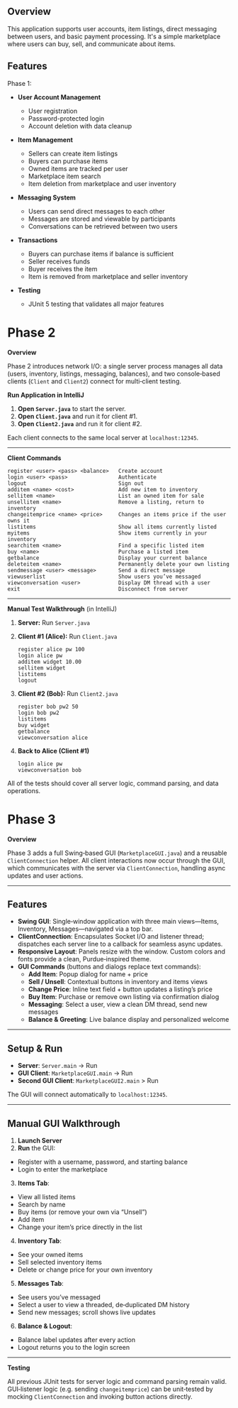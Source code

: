 ## Overview

This application supports user accounts, item listings, direct messaging between users, and basic payment processing. It's a simple marketplace where users can buy, sell, and communicate about items.

## Features

Phase 1:

- **User Account Management**
  - User registration
  - Password-protected login
  - Account deletion with data cleanup

- **Item Management**
  - Sellers can create item listings
  - Buyers can purchase items
  - Owned items are tracked per user
  - Marketplace item search
  - Item deletion from marketplace and user inventory

- **Messaging System**
  - Users can send direct messages to each other
  - Messages are stored and viewable by participants
  - Conversations can be retrieved between two users

- **Transactions**
  - Buyers can purchase items if balance is sufficient
  - Seller receives funds
  - Buyer receives the item
  - Item is removed from marketplace and seller inventory

- **Testing**
  - JUnit 5 testing that validates all major features

# Phase 2

**Overview**

Phase 2 introduces network I/O: a single server process manages all data (users, inventory, listings, messaging, balances), and two console‐based clients (`Client` and `Client2`) connect for multi‐client testing.


**Run Application in IntelliJ**

1. **Open `Server.java`** to start the server.
2. **Open `Client.java`** and run it for client #1.
3. **Open `Client2.java`** and run it for client #2.

Each client connects to the same local server at `localhost:12345`.

---

**Client Commands**

```text
register <user> <pass> <balance>   Create account
login <user> <pass>                Authenticate
logout                             Sign out
additem <name> <cost>              Add new item to inventory
sellitem <name>                    List an owned item for sale
unsellitem <name>                  Remove a listing, return to inventory
changeitemprice <name> <price>     Changes an items price if the user owns it
listitems                          Show all items currently listed
myitems                            Show items currently in your inventory
searchitem <name>                  Find a specific listed item
buy <name>                         Purchase a listed item
getbalance                         Display your current balance
deleteitem <name>                  Permanently delete your own listing
sendmessage <user> <message>       Send a direct message
viewuserlist                       Show users you’ve messaged
viewconversation <user>            Display DM thread with a user
exit                               Disconnect from server
```

---

**Manual Test Walkthrough** (in IntelliJ)

1. **Server:** Run `Server.java`

2. **Client #1 (Alice):** Run `Client.java`
   ```text
   register alice pw 100
   login alice pw
   additem widget 10.00
   sellitem widget
   listitems
   logout
   ```

3. **Client #2 (Bob):** Run `Client2.java`
   ```text
   register bob pw2 50
   login bob pw2
   listitems
   buy widget
   getbalance
   viewconversation alice
   ```

4. **Back to Alice (Client #1)**
   ```text
   login alice pw
   viewconversation bob
   ```

All of the tests should cover all server logic, command parsing, and data operations.

# Phase 3 

**Overview**

Phase 3 adds a full Swing‐based GUI (`MarketplaceGUI.java`) and a reusable `ClientConnection` helper. All client interactions now occur through the GUI, which communicates with the server via `ClientConnection`, handling async updates and user actions.

---

## Features

- **Swing GUI**: Single‐window application with three main views—Items, Inventory, Messages—navigated via a top bar.
- **ClientConnection**: Encapsulates Socket I/O and listener thread; dispatches each server line to a callback for seamless async updates.
- **Responsive Layout**: Panels resize with the window. Custom colors and fonts provide a clean, Purdue‐inspired theme.
- **GUI Commands** (buttons and dialogs replace text commands):
  - **Add Item**: Popup dialog for name + price
  - **Sell / Unsell**: Contextual buttons in inventory and items views
  - **Change Price**: Inline text field + button updates a listing’s price
  - **Buy Item**: Purchase or remove own listing via confirmation dialog
  - **Messaging**: Select a user, view a clean DM thread, send new messages
  - **Balance & Greeting**: Live balance display and personalized welcome

---

## Setup & Run


  - **Server**: `Server.main` → Run
  - **GUI Client**: `MarketplaceGUI.main` → Run
  - **Second GUI Client**: `MarketplaceGUI2.main` > Run

The GUI will connect automatically to `localhost:12345`.

---

## Manual GUI Walkthrough

1. **Launch Server**
2. **Run** the GUI:
  - Register with a username, password, and starting balance
  - Login to enter the marketplace
3. **Items Tab**:
  - View all listed items
  - Search by name
  - Buy items (or remove your own via “Unsell”)
  - Add item
  - Change your item’s price directly in the list
4. **Inventory Tab**:
  - See your owned items
  - Sell selected inventory items
  - Delete or change price for your own inventory
5. **Messages Tab**:
  - See users you’ve messaged
  - Select a user to view a threaded, de‐duplicated DM history
  - Send new messages; scroll shows live updates
6. **Balance & Logout**:
  - Balance label updates after every action
  - Logout returns you to the login screen

---

**Testing**

All previous JUnit tests for server logic and command parsing remain valid. GUI‐listener logic (e.g. sending `changeitemprice`) can be unit‐tested by mocking `ClientConnection` and invoking button actions directly.